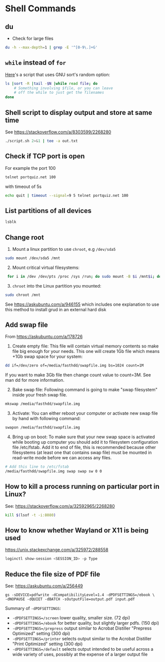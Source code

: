 # Shell Commands
## du
* Check for large files
```bash
du -h --max-depth=1 | grep -E '^[0-9\.]+G'
```
## `while` instead of `for`
[Here](https://stackoverflow.com/a/414316)'s a script that uses GNU sort's random option:
```bash
ls |sort -R |tail -$N |while read file; do
    # Something involving $file, or you can leave
    # off the while to just get the filenames
done
```
## Shell script to display output and store at same time
See https://stackoverflow.com/a/8303599/2268280
```bash
./script.sh 2>&1 | tee -a out.txt
```
## Check if TCP port is open
For example the port 100
```bash
telnet portquiz.net 100
```
with timeout of 5s
```bash
echo quit | timeout --signal=9 5 telnet portquiz.net 100
```
## List partitions of all devices
```bash
lsblk
```
## Change root
1. Mount a linux partition to use `chroot`, e.g `/dev/sda5`
```bash
sudo mount /dev/sda5 /mnt
```
2. Mount critical virtual filesystems:
```bash
 for i in /dev /dev/pts /proc /sys /run; do sudo mount -B $i /mnt$i; done
```
3. `chroot` into the Linux partition you mounted:
```bash
sudo chroot /mnt
```
See https://askubuntu.com/a/946155 which includes one explanation to use this method to install grud in an external hard disk

## Add swap file
From https://askubuntu.com/a/178726
1. Create empty file:
This file will contain virtual memory contents so make file big enough for your needs. This one will create 1Gb file which means +1Gb swap space for your system:
```bash
dd if=/dev/zero of=/media/fasthdd/swapfile.img bs=1024 count=1M
```
If you want to make 3Gb file then change count value to count=3M. See man dd for more information.

2. Bake swap file:
Following command is going to make "swap filesystem" inside your fresh swap file.
```bash
mkswap /media/fasthdd/swapfile.img
```

3. Activate:
You can either reboot your computer or activate new swap file by hand with following command:
```bash
swapon /media/fasthdd/swapfile.img
```

4. Bring up on boot:
To make sure that your new swap space is activated while booting up computer you should add it to filesystem configuration file /etc/fstab. Add it to end of file, this is recommended because other filesystems (at least one that contains swap file) must be mounted in read-write mode before we can access any files.

```bash
# Add this line to /etc/fstab
/media/fasthdd/swapfile.img swap swap sw 0 0
```

## How to kill a process running on particular port in Linux?
See: https://stackoverflow.com/a/32592965/2268280
```bash
kill $(lsof -t -i:8080)
```
##  How to know whether Wayland or X11 is being used
https://unix.stackexchange.com/a/325972/288558
```bash
loginctl show-session <SESSION_ID> -p Type
```

## Reduce the file size of PDF file
See: https://askubuntu.com/a/256449
```
gs -sDEVICE=pdfwrite -dCompatibilityLevel=1.4 -dPDFSETTINGS=/ebook \
-dNOPAUSE -dQUIET -dBATCH -sOutputFile=output.pdf input.pdf
```
Summary of `-dPDFSETTINGS`:

* `-dPDFSETTINGS=/screen` lower quality, smaller size. (72 dpi)
* `-dPDFSETTINGS=/ebook` for better quality, but slightly larger pdfs. (150 dpi)
* `-dPDFSETTINGS=/prepress` output similar to Acrobat Distiller "Prepress Optimized" setting (300 dpi)
* `-dPDFSETTINGS=/printer` selects output similar to the Acrobat Distiller "Print Optimized" setting (300 dpi)
* `-dPDFSETTINGS=/default` selects output intended to be useful across a wide variety of uses, possibly at the expense of a larger output file




